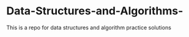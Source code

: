 # Data-Structures-and-Algorithms-
This is a repo for data structures and algorithm practice solutions

